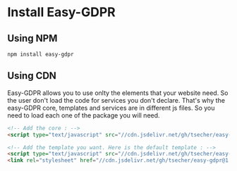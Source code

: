 # Install Easy-GDPR

## Using NPM
    
    npm install easy-gdpr

## Using CDN 
Easy-GDPR allows you to use onlty the elements that your website need. So the user don't load the code for services you don't declare. That's why the easy-GDPR core, templates and services are in different js files. So you need to load each one of the package you will need.

```html
<!-- Add the core : -->
<script type="text/javascript" src="//cdn.jsdelivr.net/gh/tsecher/easy-gdpr@master/dist/egdpr.js"></script>

<!-- Add the template you want. Here is the default template : -->
<script type="text/javascript" src="//cdn.jsdelivr.net/gh/tsecher/easy-gdpr@1.x/src/templates/default/dist/default.js"></script>
<link rel="stylesheet" href="//cdn.jsdelivr.net/gh/tsecher/easy-gdpr@1.x/src/templates/default/dist/default.css"/>
```
